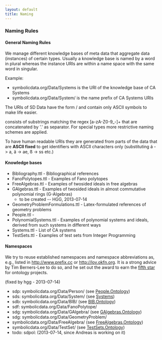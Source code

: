 ```yaml
---
layout: default
title: Naming
---
```


### Naming Rules

#### General Naming Rules

We manage different knowledge bases of meta data that aggregate data (instances) of certain types. Usually a knowledge base is named by a word in plural whereas the instance URIs are within a name space with the same word in singular.

Example:

-   symbolicdata.org/Data/Systems is the URI of the knowledge base of CA Systems
-   symbolicdata.org/Data/System/ is the name prefix of CA Systems URIs

The URIs of SD Data have the form <NamespacePrefix>/<identifier> and contain only ASCII symbols to make life easier.

<identifier> consists of substrings matching the regex [a-zA-Z0-9\_-]+ that are concatenated by '.' as separator. For special types more restrictive naming schemes are applied.

To have human readable URIs they are generated from parts of the data that are **ASCII fixed** to get identifiers with ASCII characters only (substituting á -\> a, ä -\> ae, ß -\> ss etc.)

#### Knowledge bases

-   Bibliography.ttl - Bibliographical references
-   FanoPolytopes.ttl - Examples of Fano polytopes
-   FreeAlgebras.ttl - Examples of twosided ideals in free algebras
-   GAlgebras.ttl - Examples of twosided ideals in almost commutative polynomial rings (G-Algebras)
    -   to be created -- HGG, 2013-07-14
-   GeometryProblemFormulations.ttl - Latex-formulated references of geometry problems
-   People.ttl -
-   PolynomialSystems.ttl - Examples of polynomial systems and ideals, derived from such systems in different ways
-   Systems.ttl - List of CA systems
-   TestSets.ttl - Examples of test sets from Integer Programming

#### Namespaces

We try to reuse established namespaces and namespace abbreviations as, e.g., listed in <http://www.prefix.cc> or <http://lov.okfn.org>. It is a strong advice by Tim Berners-Lee to do so, and he set out the award to earn the [fifth star](http://5stardata.info) for ontology projects.

(fixed by hgg - 2013-07-14)

-   sdp: symbolicdata.org/Data/Person/ (see [People.Ontology](People.Ontology "wikilink"))
-   sds: symbolicdata.org/Data/System/ (see [Systems](Systems "wikilink"))
-   sdb: symbolicdata.org/Data/BIB/ (see [BIB.Ontology](BIB.Ontology "wikilink"))
-   sdf: symbolicdata.org/Data/FanoPolytope/
-   sdg: symbolicdata.org/Data/GAlgebra/ (see [GAlgebras.Ontology](GAlgebras.Ontology "wikilink"))
-   sdg: symbolicdata.org/Data/GeometryProblem/
-   symbolicdata.org/Data/FreeAlgebra/ (see [FreeAlgebras.Ontology](FreeAlgebras.Ontology "wikilink"))
-   symbolicdata.org/Data/TestSet/ (see [TestSets.Ontology](TestSets.Ontology "wikilink"))
-   todo: sdpol: (2013-07-14, since Andreas is working on it)

